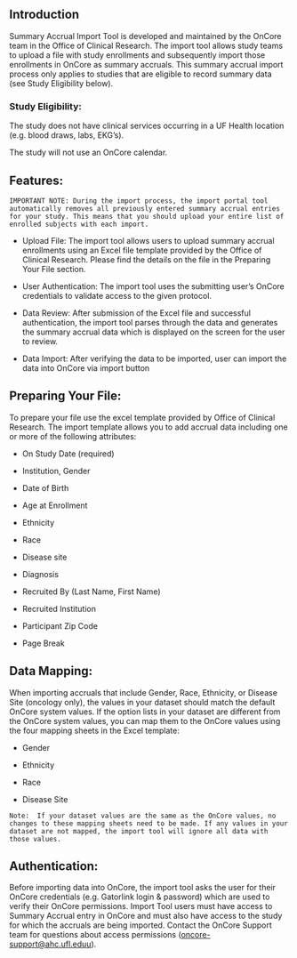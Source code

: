 ## Introduction

Summary Accrual Import Tool is developed and maintained by the OnCore team in the Office of Clinical Research. The import tool allows study teams to upload a file with study enrollments and subsequently import those enrollments in OnCore as summary accruals. This summary accrual import process only applies to studies that are eligible to record summary data (see Study Eligibility below). 

### Study Eligibility: 

The study does not have clinical services occurring in a UF Health location (e.g. blood draws, labs, EKG’s). 

The study will not use an OnCore calendar. 

## Features: 

``IMPORTANT NOTE: During the import process, the import portal tool automatically removes all previously entered summary accrual entries for your study. This means that you should upload your entire list of enrolled subjects with each import.`` 

- Upload File:  The import tool allows users to upload summary accrual enrollments using an Excel file template provided by the Office of Clinical Research. Please find the details on the file in the Preparing Your File section. 

- User Authentication: The import tool uses the submitting user’s OnCore credentials to validate access to the given protocol. 

- Data Review: After submission of the Excel file and successful authentication, the import tool parses through the data and generates the summary accrual data which is displayed on the screen for the user to review. 

- Data Import:  After verifying the data to be imported, user can import the data into OnCore via import button 

## Preparing Your File:  

To prepare your file use the excel template provided by Office of Clinical Research. The import template allows you to add accrual data including one or more of the following attributes: 

- On Study Date (required) 

- Institution, Gender 

- Date of Birth 

- Age at Enrollment 

- Ethnicity 

- Race 

- Disease site 

- Diagnosis 

- Recruited By (Last Name, First Name) 

- Recruited Institution 

- Participant Zip Code 

- Page Break
 

## Data Mapping: 

When importing accruals that include Gender, Race, Ethnicity, or Disease Site (oncology only), the values in your dataset should match the default OnCore system values. If the option lists in your dataset are different from the OnCore system values, you can map them to the OnCore values using the four mapping sheets in the Excel template: 

- Gender  

- Ethnicity 

- Race 

- Disease Site 

``Note:  If your dataset values are the same as the OnCore values, no changes to these mapping sheets need to be made. If any values in your dataset are not mapped, the import tool will ignore all data with those values. 
``
## Authentication: 

Before importing data into OnCore, the import tool asks the user for their OnCore credentials (e.g. Gatorlink login & password) which are used to verify their OnCore permissions. Import Tool users must have access to Summary Accrual entry in OnCore and must also have access to the study for which the accruals are being imported. Contact the OnCore Support team for questions about access permissions (oncore-support@ahc.ufl.eduu).  